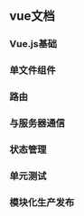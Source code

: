 ## vue文档  

### Vue.js基础  

### 单文件组件  

### 路由  

### 与服务器通信  

### 状态管理  

### 单元测试  

### 模块化生产发布  

